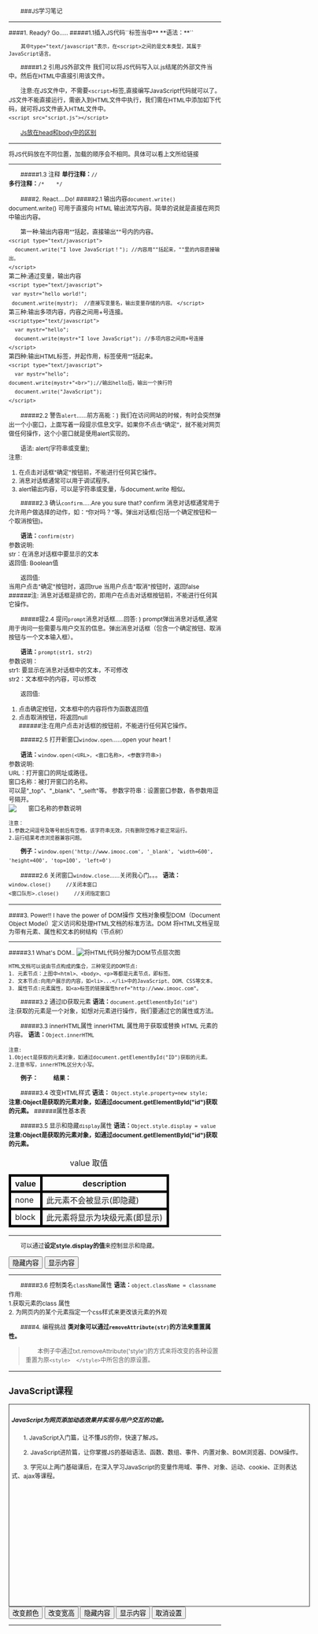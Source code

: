 ###JS学习笔记
<hr>
####1. Ready? Go.....
#####1.1插入JS代码`<script>`
**若要在HTML中插入JS的代码，需要插入到`<script> </script>`标签当中**		
**语法：**`<script type="text/javascript"> 代码段... </script>`
		
		其中type="text/javascript"表示，在<script>之间的是文本类型，其属于JavaScript语言。

#####1.2 引用JS外部文件
	我们可以将JS代码写入以.js结尾的外部文件当中。然后在HTML中直接引用该文件。
		
注意:在JS文件中，不需要`<script>`标签,直接编写JavaScript代码就可以了。
JS文件不能直接运行，需嵌入到HTML文件中执行，我们需在HTML中添加如下代码，就可将JS文件嵌入HTML文件中。	
`<script src="script.js"></script>`

<a href = "http://www.imooc.com/wiki/view?pid=143" target="_blank">Js放在head和body中的区别</a>
<hr>
 将JS代码放在不同位置，加载的顺序会不相同。具体可以看上文所给链接
<hr>

#####1.3 注释
**单行注释：**`//`		
**多行注释：**`/*    */`

####2. React....Do!
#####2.1 输出内容`document.write()`	
	document.write() 可用于直接向 HTML 输出流写内容。简单的说就是直接在网页中输出内容。

第一种:输出内容用“”括起，直接输出""号内的内容。	
`<script type="text/javascript">`		
`  document.write("I love JavaScript！"); //内容用""括起来，""里的内容直接输出。`		
`</script>`		
第二种:通过变量，输出内容		
`<script type="text/javascript">`		
`  var mystr="hello world!";	`	
 ` document.write(mystr);  //直接写变量名，输出变量存储的内容。`	
`</script>`		
第三种:输出多项内容，内容之间用+号连接。		
`<scripttype="text/javascript">	`	
`  var mystr="hello";`		
`  document.write(mystr+"I love JavaScript"); //多项内容之间用+号连接`		
`</script>`			
第四种:输出HTML标签，并起作用，标签使用“”括起来。		
`<script type="text/javascript">`		
`  var mystr="hello";`		
`document.write(mystr+"<br>");//输出hello后，输出一个换行符`	
`  document.write("JavaScript");`	
`</script>`		

#####2.2 警告`alert`......前方高能：)
	我们在访问网站的时候，有时会突然弹出一个小窗口，上面写着一段提示信息文字。如果你不点击“确定”，就不能对网页做任何操作，这个小窗口就是使用alert实现的。

语法:
alert(字符串或变量);  
注意:	
1. 在点击对话框"确定"按钮前，不能进行任何其它操作。	
2. 消息对话框通常可以用于调试程序。		
3. alert输出内容，可以是字符串或变量，与document.write 相似。

#####2.3 确认`confirm`.....Are you sure that?
	confirm 消息对话框通常用于允许用户做选择的动作，如：“你对吗？”等。弹出对话框(包括一个确定按钮和一个取消按钮)。

**语法：**`confirm(str)`		
参数说明:		
str：在消息对话框中要显示的文本		
返回值: Boolean值	

返回值:		
当用户点击"确定"按钮时，返回true	
当用户点击"取消"按钮时，返回false	
######注: 消息对话框是排它的，即用户在点击对话框按钮前，不能进行任何其它操作。

#####提2.4 提问`prompt`消息对话框.....回答: )
	prompt弹出消息对话框,通常用于询问一些需要与用户交互的信息。弹出消息对话框（包含一个确定按钮、取消按钮与一个文本输入框）。

**语法：**`prompt(str1, str2)`		
参数说明：		
str1: 要显示在消息对话框中的文本，不可修改	
str2：文本框中的内容，可以修改		

返回值:		
1. 点击确定按钮，文本框中的内容将作为函数返回值		
2. 点击取消按钮，将返回null	
######注:在用户点击对话框的按钮前，不能进行任何其它操作。

#####2.5 打开新窗口`window.open`......open your heart！

**语法：**`window.open(<URL>, <窗口名称>, <参数字符串>)
`		
参数说明:		
URL：打开窗口的网址或路径。		
窗口名称：被打开窗口的名称。	
              可以是"_top"、"_blank"、"_selft"等。	
参数字符串：设置窗口参数，各参数用逗号隔开。	
<img src="http://img.mukewang.com/52e3677900013d6a05020261.jpg" alt="窗口名称的参数说明" title = "参数说明">			
	
	注意：
	1.参数之间逗号及等号前后有空格，该字符串无效，只有删除空格才能正常运行。
	2.运行结果考虑浏览器兼容问题。

**例子：**`window.open('http://www.imooc.com', '_blank', 'width=600', 'height=400', 'top=100', 'left=0')`

#####2.6 关闭窗口`window.close`......关闭我心门。。。
**语法：**	
`window.close()		//关闭本窗口`	
		`<窗口队形>.close()		//关闭指定窗口`
<hr>
####3. Power!! I have the power of DOM操作
	文档对象模型DOM（Document Object Model）定义访问和处理HTML文档的标准方法。DOM 将HTML文档呈现为带有元素、属性和文本的树结构（节点树）
<hr>
#####3.1 What's DOM..
<img src="http://img.mukewang.com/52e4bd0f0001dd8d04830279.jpg" alt="将HTML代码分解为DOM节点层次图" title = "HTML代码分解为DOM节点层次图">	

	HTML文档可以说由节点构成的集合，三种常见的DOM节点:
	1. 元素节点：上图中<html>、<body>、<p>等都是元素节点，即标签。
	2. 文本节点:向用户展示的内容，如<li>...</li>中的JavaScript、DOM、CSS等文本。
	3. 属性节点:元素属性，如<a>标签的链接属性href="http://www.imooc.com"。
	
#####3.2 通过ID获取元素
**语法：**`document.getElementById("id")`		
注:获取的元素是一个对象，如想对元素进行操作，我们要通过它的属性或方法。

#####3.3 innerHTML属性
	innerHTML 属性用于获取或替换 HTML 元素的内容。
**语法：**`Object.innerHTML`		
	
	注意:
	1.Object是获取的元素对象，如通过document.getElementById("ID")获取的元素。
	2.注意书写，innerHTML区分大小写。
**例子：**
<img src="http://img.mukewang.com/52e4cd080001f01507220418.jpg" alt="" title = "">
**结果：**	
<img src="http://img.mukewang.com/52e4cb5c000187ce03740251.jpg" alt="" title = "">

#####3.4 改变HTML样式
**语法：**	`Object.style.property=new style;`		
**注意:Object是获取的元素对象，如通过document.getElementById("id")获取的元素。**
######属性基本表
<img src="http://img.mukewang.com/52e4d4240001dd6c04850229.jpg" alt="" title = "">

#####3.5 显示和隐藏`display`属性
**语法：**`Object.style.display = value`		
**注意:Object是获取的元素对象，如通过document.getElementById("id")获取的元素。**		

<style type="text/css">
    	table tr td, th{border:5px solid #000;}
		</style> 
<table summary="value取值">
	<tbody>
	<caption> value 取值 </caption>	
		<tr>
			<th>value</th>
			<th>description</th>
		</tr>
		<tr>
			<td>none</td>
			<td>此元素不会被显示(即隐藏)</td>
		</tr>
		<tr>
			<td>block</td>
			<td>此元素将显示为块级元素(即显示)</td>
		</tr>
	</tbody>
</table>
<hr>

<script type="text/javascript"> 
        function hidetext()  
		{  
		var mychar = document.getElementById("con").style.display = "none";
        
		}  
		function showtext()  
		{  
		var mychar = document.getElementById("con").style.display = "block";
        
		}
    </script> 
 <p id="con">可以通过<strong>设定style.display的值</strong>来控制显示和隐藏。</p> 
    <form>
       <input type="button" onclick="hidetext()" value="隐藏内容" /> 
       <input type="button" onclick="showtext()" value="显示内容" /> 
    </form>

<hr>

#####3.6 控制类名`className`属性
**语法：**`object.className = classname`		
作用:		
1.获取元素的class 属性		
2. 为网页内的某个元素指定一个css样式来更改该元素的外观	

####4. 编程挑战
**类对象可以通过`removeAttribute(str)`的方法来重置属性。**	
>本例子中通过txt.removeAttribute('style')的方式来将改变的各种设置重置为原`<style>  </style>`中所包含的原设置。
<hr>
<html>
<head>
<meta http-equiv="Content-Type" Content="text/html; charset=utf-8" />
<title>javascript</title>
<style type="text/css">
body{font-size:12px;}
#txt{
    height:400px;
    width:600px;
	border:#333 solid 1px;
	padding:5px;}
p{
	line-height:18px;
	text-indent:2em;}
</style>
</head>
<body>
  <h2 id="con">JavaScript课程</H2>
  <div id="txt"> 
     <h5>JavaScript为网页添加动态效果并实现与用户交互的功能。</h5>
        <p>1. JavaScript入门篇，让不懂JS的你，快速了解JS。</p>
        <p>2. JavaScript进阶篇，让你掌握JS的基础语法、函数、数组、事件、内置对象、BOM浏览器、DOM操作。</p>
        <p>3. 学完以上两门基础课后，在深入学习JavaScript的变量作用域、事件、对象、运动、cookie、正则表达式、ajax等课程。</p>
  </div>
  <form>
  <!--当点击相应按钮，执行相应操作，为按钮添加相应事件-->
    <input type="button" value="改变颜色" onclick = "changeColor()" >  
    <input type="button" value="改变宽高" onclick = "changeWidth_Height()">
    <input type="button" value="隐藏内容" onclick = "hideContent()">
    <input type="button" value="显示内容" onclick = "showContent()">
    <input type="button" value="取消设置" onclick = "resetSetting()">
  </form>
  <script type="text/javascript">
//定义"改变颜色"的函数
    function changeColor(){
        mychar1 = document.getElementById("con");
        mychar2 = document.getElementById("txt");
        mychar1.style.color = "red";
        mychar1.style.backgroundColor = "#CCC";
        mychar2.style.color = "blue";
        mychar2.style.backgroundColor = "#CCC";
    }

//定义"改变宽高"的函数
    function changeWidth_Height(){
       mychar1 = document.getElementById("con");
       mychar2 = document.getElementById("txt");
       mychar2.style.width = "300px";
       mychar2.style.height = "200px";
    }

//定义"隐藏内容"的函数
    function hideContent(){
        mychar1 = document.getElementById("txt");
        mychar1.style.display = "none";
    }

//定义"显示内容"的函数
    function showContent(){
        mychar1 = document.getElementById("txt");
        mychar1.style.display = "block";
    }

//定义"取消设置"的函数
    function resetSetting(){
        var reset = confirm("是否取消设置？");
        if (reset === true){
            txt.removeAttribute('style');          
        }
    }


  </script>
</body>
</html>
<hr>